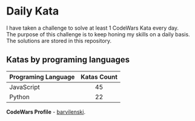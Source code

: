 # Daily Kata

I have taken a challenge to solve at least 1 CodeWars Kata every day.  
The purpose of this challenge is to keep honing my skills on a daily basis.  
The solutions are stored in this repository.

## Katas by programing languages

| Programing Language | Katas Count |
| ------------------- | :---------: |
| JavaScript          |          45 |
| Python              |          22 |


**CodeWars Profile** - [barvilenski](https://www.codewars.com/users/vbarv24).
